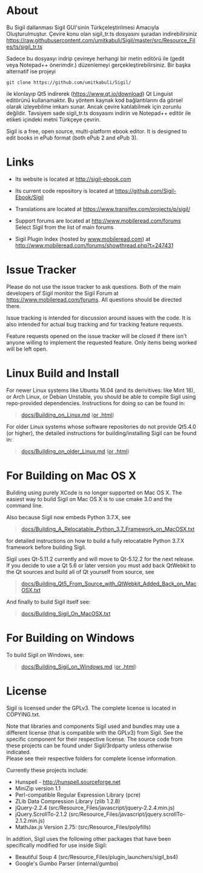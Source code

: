 About
=====
Bu Sigil dallanması Sigil GUI'sinin Türkçeleştirilmesi Amacıyla Oluşturulmuştur. 
Çevire konu olan sigil_tr.ts dosyasını şuradan indirebilirsiniz
https://raw.githubusercontent.com/umitkabuli/Sigil/master/src/Resource_Files/ts/sigil_tr.ts

Sadece bu dosyasyı indrip çevireye herhangi bir metin editörü ile (gedit veya Notepad++ önerimdir.) düzenlemeyi gerçekleştirebilirsiniz.
Bir başka alternatif ise projeyi
~~~~
git clone https://github.com/umitkabuli/Sigil/
~~~~
ile klonlayıp Qt5 indirerek (https://www.qt.io/download) Qt Linguist editörünü kullanamaktır. Bu yöntem kaynak kod bağlantılarını da görsel olarak izleyebilme imkanı sunar. Ancak çevire katılabilmek için zorunlu değildir.
Tavsiyem sade sigil_tr.ts dosyasını indirin  ve Notepad++ editör ile <translation></translation> etiketi içindeki metni Türkçeye çevrin.



Sigil is a free, open source, multi-platform ebook editor.
It is designed to edit books in ePub format (both ePub 2 and ePub 3).


Links
=====

* Its website is located at http://sigil-ebook.com

* Its current code repository is located at https://github.com/Sigil-Ebook/Sigil

* Translations are located at https://www.transifex.com/projects/p/sigil/

* Support forums are located at http://www.mobileread.com/forums
    Select Sigil from the list of main forums

* Sigil Plugin Index (hosted by www.mobileread.com) at 
    http://www.mobileread.com/forums/showthread.php?t=247431


Issue Tracker
=============

Please do not use the issue tracker to ask questions.  Both of the main developers
of Sigil monitor the Sigil Forum at https://www.mobileread.com/forums.
All questions should be directed there.

Issue tracking is intended for discussion around issues with the code. 
It is also intended for actual bug tracking and for tracking feature requests.

Feature requests opened on the issue tracker will be closed if there isn't
anyone willing to implement the requested feature. Only items being worked
will be left open.


Linux Build and Install
=======================

For newer Linux systems like Ubuntu 16.04 (and its derivitives: like Mint 18), or Arch Linux, or Debian Unstable, you should be able to compile Sigil using repo-provided dependencies. Instructions for doing so can be found in:

> [docs/Building_on_Linux.md](./docs/Building_on_Linux.md) ([or .html](./docs/Building_on_Linux.html))

For older Linux systems whose software repositories do not provide Qt5.4.0 (or higher), the
detailed instructions for building/installing Sigil can be found in:

> [docs/Building_on_older_Linux.md](./docs/Building_on_older_Linux.md) ([or .html](./docs/Building_on_older_Linux.html))

For Building on Mac OS X
========================

Building using purely XCode is no longer supported on Mac OS X.  The easiest 
way to build Sigil on Mac OS X is to use cmake 3.0 and the command line.   

Also because Sigil now embeds Python 3.7.X, see  

> [docs/Building_A_Relocatable_Python_3.7_Framework_on_MacOSX.txt](./docs/Building_A_Relocatable_Python_3.7_Framework_on_MacOSX.txt)

for detailed instructions on how to build a fully relocatable Python 3.7.X framework before
building Sigil.  

Sigil uses Qt-5.11.2 currently and will move to Qt-5.12.2 for the next release.  
If you decide to use a Qt 5.6 or later version you must add back QtWebkit to the 
Qt sources and build all of Qt yourself from source, see

> [docs/Building_Qt5_From_Source_with_QtWebkit_Added_Back_on_MacOSX.txt](./docs/Building_Qt5_From_Source_with_QtWebkit_Added_Back_on_MacOSX.txt)


And finally to build Sigil itself see:

> [docs/Building_Sigil_On_MacOSX.txt](./docs/Building_Sigil_On_MacOSX.txt)


For Building on Windows
========================

To build Sigil on Windows, see:

> [docs/Building_Sigil_on_Windows.md](./docs/Building_Sigil_on_Windows.md) ([or .html](./docs/Building_Sigil_on_Windows.html))



License
=======

Sigil is licensed under the GPLv3. The complete license is located in
COPYING.txt.

Note that libraries and components Sigil used and bundles may use a different
license (that is compatible with the GPLv3) from Sigil. See the specific
component for their respective license.  The source code from these
projects can be found under Sigil/3rdparty unless otherwise indicated.  
Please see their respective folders for complete license information.

Currently these projects include:

* Hunspell - http://hunspell.sourceforge.net
* MiniZip version 1.1
* Perl-compatible Regular Expression Library (pcre)
* ZLib Data Compression Library (zlib 1.2.8)
* jQuery-2.2.4 (src/Resource_Files/javascript/jquery-2.2.4.min.js)
* jQuery.ScrollTo-2.1.2 (src/Resource_Files/javascript/jquery.scrollTo-2.1.2.min.js)
* MathJax.js Version 2.75: (src/Resource_Files/polyfills)

In addtion, Sigil uses the following other packages that have been specifically
modified for use inside Sigil:

* Beautiful Soup 4 (src/Resource_Files/plugin_launchers/sigil_bs4)
* Google's Gumbo Parser (internal/gumbo)

